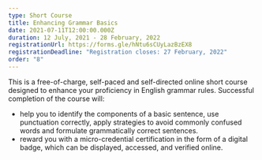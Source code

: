 ```yaml
---
type: Short Course
title: Enhancing Grammar Basics
date: 2021-07-11T12:00:00.000Z
duration: 12 July, 2021 - 28 February, 2022
registrationUrl: https://forms.gle/hNtu6sCUyLazBzEX8
registrationDeadline: "Registration closes: 27 February, 2022"
order: "8"
---
```


This is a free-of-charge, self-paced and self-directed online short
course designed to enhance your proficiency in English grammar
rules. Successful completion of the course will:

- help you to identify the components of a basic sentence, use punctuation correctly, apply strategies to avoid commonly confused words and formulate grammatically correct sentences.
- reward you with a micro-credential certification in the form of a digital badge, which can be displayed, accessed, and verified online.
